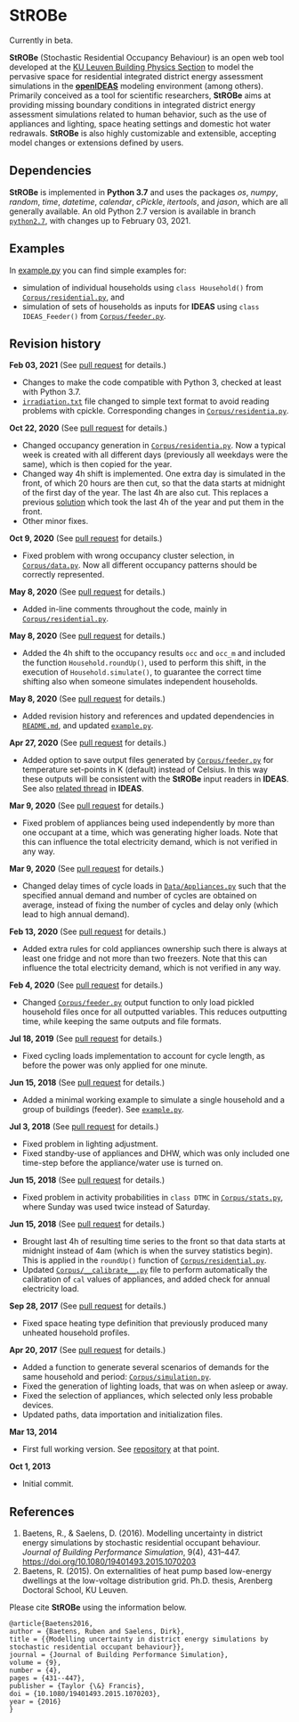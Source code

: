 # StROBe


Currently in beta.

**StROBe** (Stochastic Residential Occupancy Behaviour) is an open web tool developed at the [KU Leuven Building Physics Section](http://bwk.kuleuven.be/bwf/) to model the pervasive space for residential integrated district energy assessment simulations in the
[**openIDEAS**](https://github.com/open-ideas) modeling environment (among others). Primarily conceived as a tool for scientific researchers, **StROBe** aims at providing missing boundary conditions in integrated district energy assessment simulations related to human behavior, such as the use of appliances and lighting, space heating settings and domestic hot water redrawals.
**StROBe** is also highly customizable and extensible, accepting model changes or extensions defined by users. 


## Dependencies

**StROBe** is implemented in **Python 3.7** and uses the packages *os*, *numpy*, *random*, *time*, *datetime*, *calendar*, *cPickle*, *itertools*, and *jason*, which are all generally available. An old Python 2.7 version is available in branch [`python2.7`](https://github.com/open-ideas/StROBe/tree/python2.7), with changes up to February 03, 2021. 

## Examples

In [example.py](https://github.com/open-ideas/StROBe/blob/master/example.py) you can find simple examples for:  
- simulation of individual households using `class Household()` from [`Corpus/residential.py`](https://github.com/open-ideas/StROBe/blob/master/Corpus/residential.py), and 
- simulation of sets of households as inputs for **IDEAS** using `class IDEAS_Feeder()` from [`Corpus/feeder.py`](https://github.com/open-ideas/StROBe/blob/master/Corpus/feeder.py).

## Revision history

**Feb 03, 2021**
(See [pull request](https://github.com/open-ideas/StROBe/pull/38) for details.)

- Changes to make the code compatible with Python 3, checked at least with Python 3.7.
-  [`irradiation.txt`](https://github.com/open-ideas/StROBe/blob/master/Data/Climate/irradiance.txt) file changed to simple text format  to avoid reading problems with cpickle. Corresponding changes in [`Corpus/residentia.py`](https://github.com/open-ideas/StROBe/blob/master/Corpus/residential.py#L413).

**Oct 22, 2020**
(See [pull request](https://github.com/open-ideas/StROBe/pull/35) for details.)

- Changed occupancy generation in [`Corpus/residentia.py`](https://github.com/open-ideas/StROBe/blob/master/Corpus/residential.py). Now a typical week is created with all different days (previously all weekdays were the same), which is then copied for the year.
- Changed way 4h shift is implemented. One extra day is simulated in the front, of which 20 hours are then cut, so that the data starts at midnight of the first day of the year. The last 4h are also cut. This replaces a previous [solution](https://github.com/open-ideas/StROBe/pull/10)  which took the last 4h of the year and put them in the front.
- Other minor fixes.

**Oct 9, 2020**
(See [pull request](https://github.com/open-ideas/StROBe/pull/33) for details.)

- Fixed problem with wrong occupancy cluster selection, in [`Corpus/data.py`](https://github.com/open-ideas/StROBe/blob/master/Corpus/data.py#L33). Now all different occupancy patterns should be correctly represented.

**May 8, 2020**
(See [pull request](https://github.com/open-ideas/StROBe/pull/31) for details.)

- Added in-line comments throughout the code, mainly in [`Corpus/residential.py`](https://github.com/open-ideas/StROBe/blob/master/Corpus/residential.py).

**May 8, 2020**
(See [pull request](https://github.com/open-ideas/StROBe/pull/30) for details.)

- Added the 4h shift to the occupancy results `occ` and `occ_m` and included the function `Household.roundUp()`, used to perform this shift, in the execution of `Household.simulate()`, to guarantee the correct time shifting also when someone simulates independent households.

**May 8, 2020**
(See [pull request](https://github.com/open-ideas/StROBe/pull/29) for details.)

- Added revision history and references and updated dependencies in [`README.md`](https://github.com/open-ideas/StROBe/blob/master/README.md), and updated [`example.py`](https://github.com/open-ideas/StROBe/blob/master/example.py).

**Apr 27, 2020**
(See [pull request](https://github.com/open-ideas/StROBe/pull/28) for details.)

- Added option to save output files generated by [`Corpus/feeder.py`](https://github.com/open-ideas/StROBe/blob/master/Corpus/feeder.py) for temperature set-points in K (default) instead of Celsius. In this way these outputs will be consistent with the **StROBe** input readers in **IDEAS**. See also [related thread](https://github.com/open-ideas/IDEAS/pull/1127) in **IDEAS**. 

**Mar 9, 2020**
(See [pull request](https://github.com/open-ideas/StROBe/pull/26) for details.)

- Fixed problem of appliances being used independently by more than one occupant at a time, which was generating higher loads. Note that this can influence the total electricity demand, which is not verified in any way.

**Mar 9, 2020**
(See [pull request](https://github.com/open-ideas/StROBe/pull/25) for details.)

- Changed delay times of cycle loads in [`Data/Appliances.py`](https://github.com/open-ideas/StROBe/blob/master/Data/Appliances.py) such that the specified annual demand and number of cycles are obtained on average, instead of fixing the number of cycles and delay only (which lead to high annual demand).


**Feb 13, 2020**
(See [pull request](https://github.com/open-ideas/StROBe/pull/21) for details.)

- Added extra rules for cold appliances ownership such there is always at least one fridge and not more than two freezers. Note that this can influence the total electricity demand, which is not verified in any way.


**Feb 4, 2020**
(See [pull request](https://github.com/open-ideas/StROBe/pull/20) for details.)

- Changed [`Corpus/feeder.py`](https://github.com/open-ideas/StROBe/blob/master/Corpus/feeder.py) output function to only load pickled household files once for all outputted variables. This reduces outputting time, while keeping the same outputs and file formats. 


**Jul 18, 2019**
(See [pull request](https://github.com/open-ideas/StROBe/pull/18) for details.)

- Fixed cycling loads implementation to account for cycle length, as before the power was only applied for one minute. 


**Jun 15, 2018**
(See [pull request](https://github.com/open-ideas/StROBe/pull/14) for details.)

- Added a minimal working example to simulate a single household and a group of buildings (feeder). See [`example.py`](https://github.com/open-ideas/StROBe/blob/master/example.py).


**Jul 3, 2018**
(See [pull request](https://github.com/open-ideas/StROBe/pull/12) for details.)

- Fixed problem in lighting adjustment.
- Fixed standby-use of appliances and DHW, which was only included one time-step before the appliance/water use is turned on.


**Jun 15, 2018**
(See [pull request](https://github.com/open-ideas/StROBe/pull/11) for details.)

- Fixed problem in activity probabilities in `class DTMC` in [`Corpus/stats.py`](https://github.com/open-ideas/StROBe/pull/11/files#diff-766109a870ede664c022e3f24738863d), where Sunday was used twice instead of Saturday.

**Jun 15, 2018**
(See [pull request](https://github.com/open-ideas/StROBe/pull/10) for details.)

- Brought last 4h of resulting time series to the front so that data starts at midnight instead of 4am (which is when the survey statistics begin). This is applied in the `roundUp()` function of [`Corpus/residential.py`](https://github.com/open-ideas/StROBe/blob/63da1fc06db9ebe683a69b879436104f1ffdfa11/Corpus/residential.py#L572-L581).
- Updated [`Corpus/__calibrate__.py`](https://github.com/open-ideas/StROBe/blob/master/Corpus/__calibrate__.py) file to perform automatically the calibration of `cal` values of appliances, and added check for annual electricity load.

**Sep 28, 2017**
(See [pull request](https://github.com/open-ideas/StROBe/pull/7) for details.)

- Fixed space heating type definition that previously produced many unheated household profiles.

**Apr 20, 2017** 
(See [pull request](https://github.com/open-ideas/StROBe/pull/4) for details.)

- Added a function to generate several scenarios of demands for the same household and period: [`Corpus/simulation.py`](https://github.com/open-ideas/StROBe/blob/master/Corpus/simulation.py).
- Fixed the generation of lighting loads, that was on when asleep or away.
- Fixed the selection of appliances, which selected only less probable devices.
- Updated paths, data importation and initialization files.

**Mar 13, 2014** 

- First full working version. See [repository](https://github.com/open-ideas/StROBe/tree/84921ca49841b40de53273ed08cbf0f49f849e41) at that point.

**Oct 1, 2013** 

- Initial commit.

## References

1. Baetens, R., & Saelens, D. (2016). Modelling uncertainty in district energy simulations by stochastic residential occupant behaviour. *Journal of Building Performance Simulation*, 9(4), 431–447. https://doi.org/10.1080/19401493.2015.1070203
2. Baetens, R. (2015). On externalities of heat pump based low-energy dwellings at the low-voltage distribution grid. Ph.D. thesis, Arenberg Doctoral School, KU Leuven. 

Please cite **StROBe** using the information below.
```
@article{Baetens2016,
author = {Baetens, Ruben and Saelens, Dirk},
title = {{Modelling uncertainty in district energy simulations by stochastic residential occupant behaviour}},
journal = {Journal of Building Performance Simulation},
volume = {9},
number = {4},
pages = {431--447},
publisher = {Taylor {\&} Francis},
doi = {10.1080/19401493.2015.1070203},
year = {2016}
}

```
